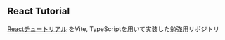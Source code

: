 ## React Tutorial

[Reactチュートリアル](https://ja.reactjs.org/tutorial/tutorial.html) をVite, TypeScriptを用いて実装した勉強用リポジトリ
